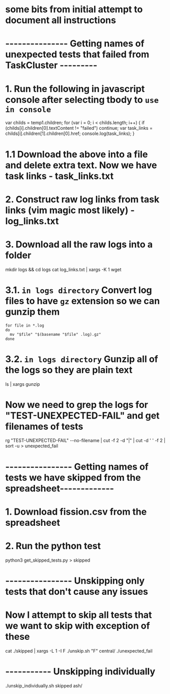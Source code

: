 
# some bits from initial attempt to document all instructions

# --------------- Getting names of unexpected tests that failed from TaskCluster ---------
# 1. Run the following in javascript console after selecting tbody to `use in console`
var childs = temp1.children;
for (var i = 0; i < childs.length; i++) {
  if (childs[i].children[0].textContent != "failed") continue;
  var task_links = childs[i].children[1].children[0].href;
  console.log(task_links);
}
# 1.1 Download the above into a file and delete extra text. Now we have task links - task_links.txt

# 2. Construct raw log links from task links (vim magic most likely) - log_links.txt

# 3. Download all the raw logs into a folder
mkdir logs && cd logs
cat log_links.txt | xargs -K 1 wget

# 3.1. `in logs directory`  Convert log files to have `gz` extension so we can gunzip them

```
for file in *.log
do
  mv "$file" "$(basename "$file" .log).gz"
done
```

# 3.2. `in logs directory` Gunzip all of the logs so they are plain text
ls | xargs gunzip


# Now we need to grep the logs for "TEST-UNEXPECTED-FAIL" and get filenames of tests
rg "TEST-UNEXPECTED-FAIL" --no-filename | cut -f 2 -d "|" | cut -d ' ' -f 2 | sort -u > unexpected_fail

# ---------------- Getting names of tests we have skipped from the spreadsheet-------------
# 1. Download fission.csv from the spreadsheet
# 2. Run the python test
python3 get_skipped_tests.py > skipped

# ---------------- Unskipping only tests that don't cause any issues
# Now I attempt to skip all tests that we want to skip with exception of these
cat ./skipped | xargs -L 1 -I F ./unskip.sh "F" central/ ./unexpected_fail

# ----------- Unskipping individually
./unskip_individually.sh skipped ash/

#
